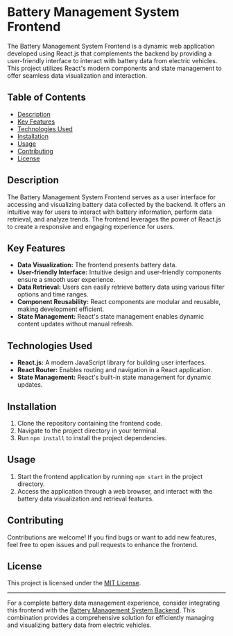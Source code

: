 # Battery Management System Frontend

The Battery Management System Frontend is a dynamic web application developed using React.js that complements the backend by providing a user-friendly interface to interact with battery data from electric vehicles. This project utilizes React's modern components and state management to offer seamless data visualization and interaction.

## Table of Contents
- [Description](#description)
- [Key Features](#key-features)
- [Technologies Used](#technologies-used)
- [Installation](#installation)
- [Usage](#usage)
- [Contributing](#contributing)
- [License](#license)

## Description

The Battery Management System Frontend serves as a user interface for accessing and visualizing battery data collected by the backend. It offers an intuitive way for users to interact with battery information, perform data retrieval, and analyze trends. The frontend leverages the power of React.js to create a responsive and engaging experience for users.

## Key Features

- **Data Visualization:** The frontend presents battery data.
- **User-friendly Interface:** Intuitive design and user-friendly components ensure a smooth user experience.
- **Data Retrieval:** Users can easily retrieve battery data using various filter options and time ranges.
- **Component Reusability:** React components are modular and reusable, making development efficient.
- **State Management:** React's state management enables dynamic content updates without manual refresh.

## Technologies Used

- **React.js:** A modern JavaScript library for building user interfaces.
- **React Router:** Enables routing and navigation in a React application.
- **State Management:** React's built-in state management for dynamic updates.

## Installation

1. Clone the repository containing the frontend code.
2. Navigate to the project directory in your terminal.
3. Run `npm install` to install the project dependencies.

## Usage

1. Start the frontend application by running `npm start` in the project directory.
2. Access the application through a web browser, and interact with the battery data visualization and retrieval features.

## Contributing

Contributions are welcome! If you find bugs or want to add new features, feel free to open issues and pull requests to enhance the frontend.

## License

This project is licensed under the [MIT License](LICENSE).

---

For a complete battery data management experience, consider integrating this frontend with the [Battery Management System Backend](https://github.com/your-username/battery-management-system-backend). This combination provides a comprehensive solution for efficiently managing and visualizing battery data from electric vehicles.
